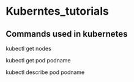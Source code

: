 # Kuberntes_tutorials
## Commands used in kubernetes
kubectl get nodes 

kubectl get pod podname

kubectl describe pod podname
 
